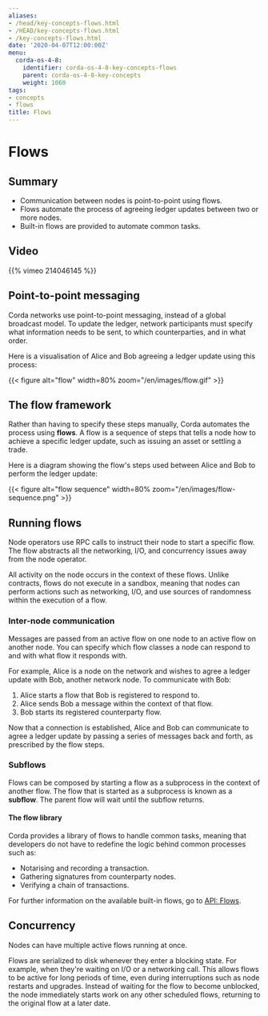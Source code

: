 ```yaml
---
aliases:
- /head/key-concepts-flows.html
- /HEAD/key-concepts-flows.html
- /key-concepts-flows.html
date: '2020-04-07T12:00:00Z'
menu:
  corda-os-4-8:
    identifier: corda-os-4-8-key-concepts-flows
    parent: corda-os-4-8-key-concepts
    weight: 1060
tags:
- concepts
- flows
title: Flows
---
```



# Flows

## Summary

* Communication between nodes is point-to-point using flows.
* Flows automate the process of agreeing ledger updates between two or more nodes.
* Built-in flows are provided to automate common tasks.

## Video

{{% vimeo 214046145 %}}

## Point-to-point messaging

Corda networks use point-to-point messaging, instead of a global broadcast model. To update the ledger, network participants
must specify what information needs to be sent, to which counterparties, and in what order.

Here is a visualisation of Alice and Bob agreeing a ledger update using this process:

{{< figure alt="flow" width=80% zoom="/en/images/flow.gif" >}}

## The flow framework

Rather than having to specify these steps manually, Corda automates the process using **flows**. A flow is a sequence
of steps that tells a node how to achieve a specific ledger update, such as issuing an asset or settling a trade.

Here is a diagram showing the flow's steps used between Alice and Bob to perform the ledger update:

{{< figure alt="flow sequence" width=80% zoom="/en/images/flow-sequence.png" >}}

## Running flows

Node operators use RPC calls to instruct their node to start a specific flow. The flow abstracts all
the networking, I/O, and concurrency issues away from the node operator.

All activity on the node occurs in the context of these flows. Unlike contracts, flows do not execute in a sandbox,
meaning that nodes can perform actions such as networking, I/O, and use sources of randomness within the execution of a
flow.

### Inter-node communication

Messages are passed from an active flow on one node to an active flow on another node. You can specify which flow classes
a node can respond to and with what flow it responds with.

For example, Alice is a node on the network and wishes to agree a ledger update with Bob, another network node. To
communicate with Bob:

1. Alice starts a flow that Bob is registered to respond to.
2. Alice sends Bob a message within the context of that flow.
3. Bob starts its registered counterparty flow.

Now that a connection is established, Alice and Bob can communicate to agree a ledger update by passing a series of
messages back and forth, as prescribed by the flow steps.

### Subflows

Flows can be composed by starting a flow as a subprocess in the context of another flow. The flow that is started as
a subprocess is known as a **subflow**. The parent flow will wait until the subflow returns.

#### The flow library

Corda provides a library of flows to handle common tasks, meaning that developers do not have to redefine the
logic behind common processes such as:

* Notarising and recording a transaction.
* Gathering signatures from counterparty nodes.
* Verifying a chain of transactions.

For further information on the available built-in flows, go to [API: Flows](api-flows.md).

## Concurrency

Nodes can have multiple active flows running at once.

Flows are serialized to disk whenever they enter a blocking state. For example, when they're waiting on I/O or a
networking call. This allows flows to be active for long periods of time, even during interruptions such as node restarts
and upgrades. Instead of waiting for the flow to become unblocked, the node immediately starts work on any
other scheduled flows, returning to the original flow at a later date.
